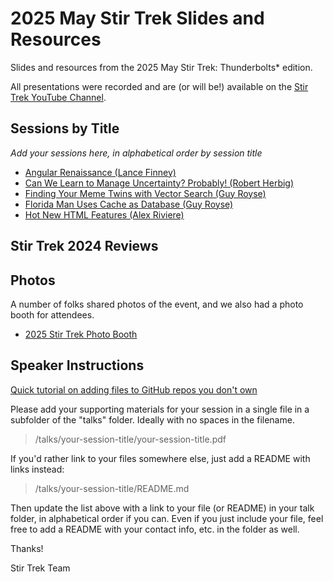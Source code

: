 # 2025 May Stir Trek Slides and Resources

Slides and resources from the 2025 May Stir Trek: Thunderbolts* edition.

All presentations were recorded and are (or will be!) available on the [Stir Trek YouTube Channel](https://youtube.com/stirtrek).

## Sessions by Title

*Add your sessions here, in alphabetical order by session title*

<!-- - [Session Title (SpeakerName)](/talks/foldername/README.md) -->
- [Angular Renaissance (Lance Finney)](https://tinyurl.com/stirTrekNgRen)
- [Can We Learn to Manage Uncertainty? Probably! (Robert Herbig)](https://www.dropbox.com/scl/fi/90vfx6cu5sdy4r91t1mr6/Can-We-Learn-to-Manage-Uncertainty_-Probably-StirTrek-2025.pdf?rlkey=v35p9ycttl1ep1c53pw52qe8w&e=1&st=wibxpidx&dl=0)
- [Finding Your Meme Twins with Vector Search (Guy Royse)](talks//finding-your-meme-twin-with-embeddings-and-vector-search/)
- [Florida Man Uses Cache as Database (Guy Royse)](talks/florida-man-uses-cache-as-database)
- [Hot New HTML Features (Alex Riviere)](https://slides.com/fimion/stirtrek-2025)

## Stir Trek 2024 Reviews

<!-- Link to Bluesky or LinkedIn or Blog Posts about Stir Trek by speakers and attendees -->

## Photos

A number of folks shared photos of the event, and we also had a photo booth for attendees.

- [2025 Stir Trek Photo Booth](https://fotoshare.co/e/sa-X1x2MYC6dOANYba_93)

## Speaker Instructions

[Quick tutorial on adding files to GitHub repos you don't own](https://ardalis.com/how-to-add-files-to-a-github-repo-you-don%E2%80%99t-own/)

Please add your supporting materials for your session in a single file in a subfolder of the "talks" folder. Ideally with no spaces in the filename.

> /talks/your-session-title/your-session-title.pdf

If you'd rather link to your files somewhere else, just add a README with links instead:

> /talks/your-session-title/README.md

Then update the list above with a link to your file (or README) in your talk folder, in alphabetical order if you can. Even if you just include your file, feel free to add a README with your contact info, etc. in the folder as well.

Thanks!

Stir Trek Team
